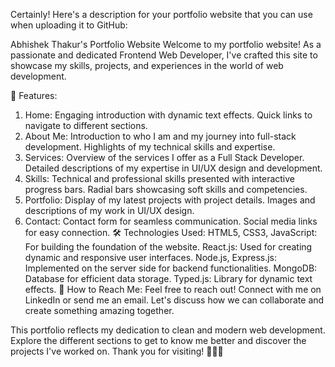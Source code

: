 
Certainly! Here's a description for your portfolio website that you can use when uploading it to GitHub:

Abhishek Thakur's Portfolio Website
Welcome to my portfolio website! As a passionate and dedicated Frontend Web Developer, I've crafted this site to showcase my skills, projects, and experiences in the world of web development.

🚀 Features:
1. Home:
Engaging introduction with dynamic text effects.
Quick links to navigate to different sections.
2. About Me:
Introduction to who I am and my journey into full-stack development.
Highlights of my technical skills and expertise.
3. Services:
Overview of the services I offer as a Full Stack Developer.
Detailed descriptions of my expertise in UI/UX design and development.
4. Skills:
Technical and professional skills presented with interactive progress bars.
Radial bars showcasing soft skills and competencies.
5. Portfolio:
Display of my latest projects with project details.
Images and descriptions of my work in UI/UX design.
6. Contact:
Contact form for seamless communication.
Social media links for easy connection.
🛠️ Technologies Used:
HTML5, CSS3, JavaScript: For building the foundation of the website.
React.js: Used for creating dynamic and responsive user interfaces.
Node.js, Express.js: Implemented on the server side for backend functionalities.
MongoDB: Database for efficient data storage.
Typed.js: Library for dynamic text effects.
📌 How to Reach Me:
Feel free to reach out! Connect with me on LinkedIn or send me an email. Let's discuss how we can collaborate and create something amazing together.

This portfolio reflects my dedication to clean and modern web development. Explore the different sections to get to know me better and discover the projects I've worked on. Thank you for visiting! 👨‍💻✨
